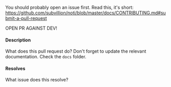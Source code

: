 You should probably open an issue first.
Read this, it's short:
https://github.com/subvillion/noti/blob/master/docs/CONTRIBUTING.md#submit-a-pull-request

OPEN PR AGAINST DEV!

#### Description
What does this pull request do? Don't forget to update the relevant
documentation. Check the `docs` folder.

#### Resolves
What issue does this resolve?
